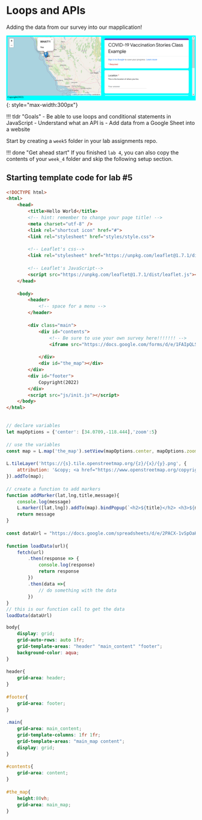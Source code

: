 # Loops and APIs

Adding the data from our survey into our mapplication!

![](./media/intro.png){: style="max-width:300px"}

!!! tldr "Goals"
    - Be able to use loops and conditional statements in JavaScript
    - Understand what an API is
    - Add data from a Google Sheet into a website

Start by creating a `week5` folder in your lab assignments repo.

!!! done "Get ahead start"
    If you finished `lab 4`, you can also copy the contents of your `week_4` folder and skip the following setup section.

## Starting template code for lab #5

```html title="index.html" linenums="1"
<!DOCTYPE html>
<html>
    <head>
        <title>Hello World</title>
        <!-- hint: remember to change your page title! -->
        <meta charset="utf-8" />
        <link rel="shortcut icon" href="#">
        <link rel="stylesheet" href="styles/style.css">

        <!-- Leaflet's css-->
        <link rel="stylesheet" href="https://unpkg.com/leaflet@1.7.1/dist/leaflet.css" />

        <!-- Leaflet's JavaScript-->
        <script src="https://unpkg.com/leaflet@1.7.1/dist/leaflet.js"></script>
    </head>

    <body>
        <header>
            <!-- space for a menu -->
        </header>

        <div class="main">
            <div id="contents">
                <!-- Be sure to use your own survey here!!!!!!! -->
                <iframe src="https://docs.google.com/forms/d/e/1FAIpQLSdqVT10bEbUrULMu6Etwj4ZBXGf-LAxcKohAINFbIdZmHS6OA/viewform?embedded=true" width="100%" height="100%" frameborder="0" marginheight="0" marginwidth="0">Loading…</iframe>

            </div>
            <div id="the_map"></div>
        </div>
        <div id="footer">
            Copyright(2022)
        </div>
        <script src="js/init.js"></script>
    </body>
</html>
```

```js title="js/init.js" linenums="1"

// declare variables
let mapOptions = {'center': [34.0709,-118.444],'zoom':5}

// use the variables
const map = L.map('the_map').setView(mapOptions.center, mapOptions.zoom);

L.tileLayer('https://{s}.tile.openstreetmap.org/{z}/{x}/{y}.png', {
    attribution: '&copy; <a href="https://www.openstreetmap.org/copyright">OpenStreetMap</a> contributors'
}).addTo(map);

// create a function to add markers
function addMarker(lat,lng,title,message){
    console.log(message)
    L.marker([lat,lng]).addTo(map).bindPopup(`<h2>${title}</h2> <h3>${message}</h3>`)
    return message
}

const dataUrl = "https://docs.google.com/spreadsheets/d/e/2PACX-1vSpOaH94y-oguAqbtcvZRyKdrEYiT1JOzW0jmmreznYS8THdQTYQ6cUB7J_68SZLgjpXbB_FY_nDf2A/pub?output=csv"

function loadData(url){
    fetch(url)
        .then(response => {
            console.log(response)
            return response
        })
        .then(data =>{
            // do something with the data
        })
}
// this is our function call to get the data
loadData(dataUrl)
```

```css title="styles/style.css" linenums="1"
body{
    display: grid;
    grid-auto-rows: auto 1fr;
    grid-template-areas: "header" "main_content" "footer";
    background-color: aqua;
}

header{
    grid-area: header;
}

#footer{
    grid-area: footer;
}

.main{
    grid-area: main_content;
    grid-template-columns: 1fr 1fr;
    grid-template-areas: "main_map content";
    display: grid;
}

#contents{
    grid-area: content;
}

#the_map{
    height:80vh;
    grid-area: main_map;
}
```
